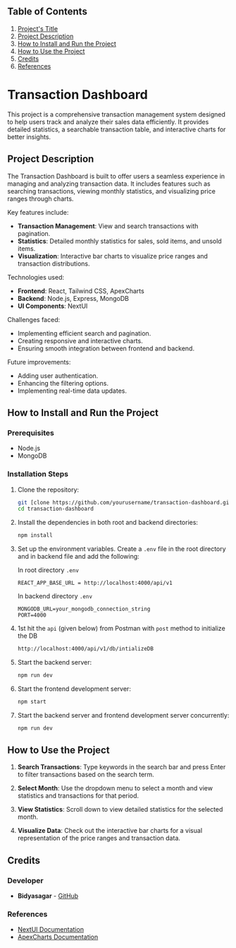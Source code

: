 ## Table of Contents
1. [Project's Title](#transaction-dashboard)
2. [Project Description](#project-description)
3. [How to Install and Run the Project](#how-to-install-and-run-the-project)
4. [How to Use the Project](#how-to-use-the-project)
5. [Credits](#credits)
6. [References](#references)

# Transaction Dashboard

This project is a comprehensive transaction management system designed to help users track and analyze their sales data efficiently. It provides detailed statistics, a searchable transaction table, and interactive charts for better insights.

## Project Description

The Transaction Dashboard is built to offer users a seamless experience in managing and analyzing transaction data. It includes features such as searching transactions, viewing monthly statistics, and visualizing price ranges through charts.

Key features include:
- **Transaction Management**: View and search transactions with pagination.
- **Statistics**: Detailed monthly statistics for sales, sold items, and unsold items.
- **Visualization**: Interactive bar charts to visualize price ranges and transaction distributions.

Technologies used:
- **Frontend**: React, Tailwind CSS, ApexCharts
- **Backend**: Node.js, Express, MongoDB
- **UI Components**: NextUI

Challenges faced:
- Implementing efficient search and pagination.
- Creating responsive and interactive charts.
- Ensuring smooth integration between frontend and backend.

Future improvements:
- Adding user authentication.
- Enhancing the filtering options.
- Implementing real-time data updates.

## How to Install and Run the Project

### Prerequisites
- Node.js
- MongoDB

### Installation Steps
1. Clone the repository:
    ```bash
    git [clone https://github.com/yourusername/transaction-dashboard.git](https://github.com/BidyasagarAnupam/roxiler-systems-task)
    cd transaction-dashboard
    ```

2. Install the dependencies in both root and backend directories:
    ```bash
    npm install
    ```

3. Set up the environment variables. Create a `.env` file in the root directory and in backend file and add the following:

    In root directory `.env`

    ```plaintext
    REACT_APP_BASE_URL = http://localhost:4000/api/v1
    ```

    In backend directory `.env`

    ```plaintext
    MONGODB_URL=your_mongodb_connection_string
    PORT=4000
    ```

4. 1st hit the `api` (given below) from Postman with `post` method to initialize the DB
    ```bash
    http://localhost:4000/api/v1/db/intializeDB
    ```

5. Start the backend server:
    ```bash
    npm run dev
    ```

6. Start the frontend development server:
    ```bash
    npm start
    ```
6. Start the backend server and frontend development server concurrently:

    ```bash
    npm run dev
    ```



## How to Use the Project

1. **Search Transactions**: Type keywords in the search bar and press Enter to filter transactions based on the search term.

2. **Select Month**: Use the dropdown menu to select a month and view statistics and transactions for that period.

3. **View Statistics**: Scroll down to view detailed statistics for the selected month.

4. **Visualize Data**: Check out the interactive bar charts for a visual representation of the price ranges and transaction data.

## Credits

### Developer
- **Bidyasagar** - [GitHub](https://github.com/BidyasagarAnupam)

### References
- [NextUI Documentation](https://nextui.org/docs/guide/getting-started)
- [ApexCharts Documentation](https://apexcharts.com/docs/react-charts/)
